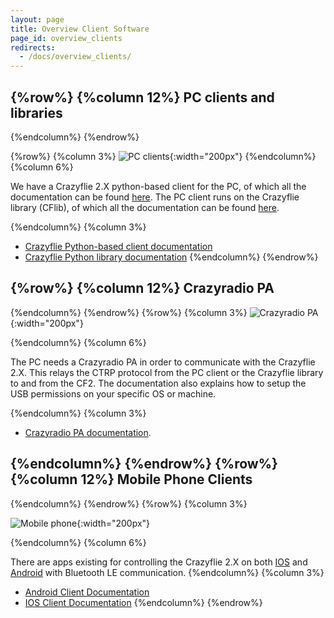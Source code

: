 ```yaml
---
layout: page
title: Overview Client Software
page_id: overview_clients
redirects:
  - /docs/overview_clients/
---
```


{%row%}
{%column 12%}
PC clients and libraries
-----------------------
{%endcolumn%}
{%endrow%}

{%row%}
{%column 3%}
 ![PC clients](/images/documentation/overview/pc.png){:width="200px"}
{%endcolumn%}
{%column 6%}

We have a Crazyflie 2.X python-based client for the PC, of which all the documentation can be found [here](/docs/crazyflie-clients-python/master/index/). The PC client runs on the Crazyflie library (CFlib), of which all the documentation can be found [here](/docs/crazyflie-lib-python/master/index/).

{%endcolumn%}
{%column 3%}
 - [Crazyflie Python-based client documentation](/docs/crazyflie-clients-python/master/index/)
 - [Crazyflie Python library documentation](/docs/crazyflie-lib-python/master/index/)
{%endcolumn%}
{%endrow%}

{%row%}
{%column 12%}
Crazyradio PA
-----------------------
{%endcolumn%}
{%endrow%}
{%row%}
{%column 3%}
 ![Crazyradio PA](/images/documentation/overview/crazyradiopa.png){:width="200px"}

{%endcolumn%}
{%column 6%}

The PC needs a Crazyradio PA in order to communicate with the Crazyflie 2.X. This relays the CTRP protocol from the PC client or the Crazyflie library to and from the CF2. The documentation also explains how to setup the USB permissions on your specific OS or machine.

{%endcolumn%}
{%column 3%}

- [Crazyradio PA documentation](/docs/crazyradio-firmware/master/index/).

{%endcolumn%}
{%endrow%}
{%row%}
{%column 12%}
Mobile Phone Clients
-----------------------
{%endcolumn%}
{%endrow%}
{%row%}
{%column 3%}

![Mobile phone](/images/documentation/overview/phone.png){:width="200px"}

{%endcolumn%}
{%column 6%}

There are apps existing for controlling the Crazyflie 2.X on both [IOS](https://apps.apple.com/us/app/crazyflie-2-0/id946151480) and [Android](https://play.google.com/store/apps/details?id=se.bitcraze.crazyfliecontrol2) with Bluetooth LE communication.
 {%endcolumn%}
{%column 3%}
- [Android Client Documentation](https://wiki.bitcraze.io/doc:crazyflie:client:cfandroid:index)
- [IOS Client Documentation](https://wiki.bitcraze.io/doc:crazyflie:client:cfios:index)
{%endcolumn%}
{%endrow%}
